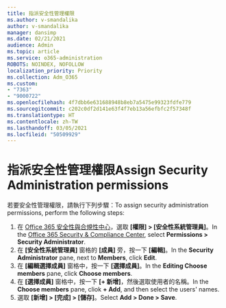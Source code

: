 ```yaml
---
title: 指派安全性管理權限
ms.author: v-smandalika
author: v-smandalika
manager: dansimp
ms.date: 02/21/2021
audience: Admin
ms.topic: article
ms.service: o365-administration
ROBOTS: NOINDEX, NOFOLLOW
localization_priority: Priority
ms.collection: Adm_O365
ms.custom:
- "7363"
- "9000722"
ms.openlocfilehash: 4f7dbb6e631688948b8eb7a5475e99323fdfe779
ms.sourcegitcommit: c202c0df2d141e63f4f7eb13a56efbfc2f57348f
ms.translationtype: HT
ms.contentlocale: zh-TW
ms.lasthandoff: 03/05/2021
ms.locfileid: "50509929"
---
```

# <a name="assign-security-administration-permissions"></a><span data-ttu-id="6f79e-102">指派安全性管理權限</span><span class="sxs-lookup"><span data-stu-id="6f79e-102">Assign Security Administration permissions</span></span>

<span data-ttu-id="6f79e-103">若要安全性管理權限，請執行下列步驟：</span><span class="sxs-lookup"><span data-stu-id="6f79e-103">To assign security administration permissions, perform the following steps:</span></span>

1. <span data-ttu-id="6f79e-104">在 [Office 365 安全性與合規性中心](https://sip.protection.office.com/homepage)，選取 **[權限] > [安全性系統管理員]**。</span><span class="sxs-lookup"><span data-stu-id="6f79e-104">In the [Office 365 Security & Compliance Center](https://sip.protection.office.com/homepage), select **Permissions > Security Administrator**.</span></span>
2. <span data-ttu-id="6f79e-105">在 **[安全性系統管理員]** 窗格的 **[成員]** 旁，按一下 **[編輯]**。</span><span class="sxs-lookup"><span data-stu-id="6f79e-105">In the **Security Administrator** pane, next to **Members**, click **Edit**.</span></span>
3. <span data-ttu-id="6f79e-106">在 **[編輯選擇成員]** 窗格中，按一下 **[選擇成員]**。</span><span class="sxs-lookup"><span data-stu-id="6f79e-106">In the **Editing Choose members** pane, click **Choose members**.</span></span>
4. <span data-ttu-id="6f79e-107">在 **[選擇成員]** 窗格中，按一下 **[+ 新增]**，然後選取使用者的名稱。</span><span class="sxs-lookup"><span data-stu-id="6f79e-107">In the **Choose members** pane, cliok **+ Add**, and then select the users' names.</span></span>
5. <span data-ttu-id="6f79e-108">選取 **[新增] > [完成] > [儲存]**。</span><span class="sxs-lookup"><span data-stu-id="6f79e-108">Select **Add > Done > Save**.</span></span>